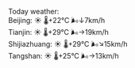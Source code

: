 Today weather:  
Beijing: ☀️   🌡️+22°C 🌬️↓7km/h  
Tianjin: ☀️   🌡️+29°C 🌬️→19km/h  
Shijiazhuang: ☀️   🌡️+29°C 🌬️↘15km/h  
Tangshan: ☀️   🌡️+25°C 🌬️→13km/h  
